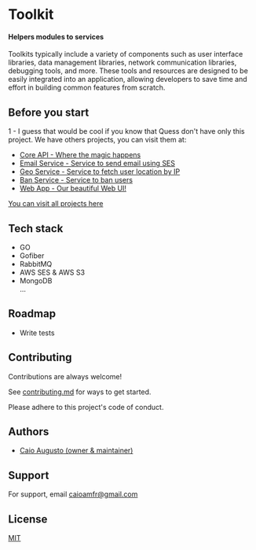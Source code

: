 # Toolkit

#### Helpers modules to services

Toolkits typically include a variety of components such as user interface libraries, data management libraries, network communication libraries, debugging tools, and more. These tools and resources are designed to be easily integrated into an application, allowing developers to save time and effort in building common features from scratch.

## Before you start

1 - I guess that would be cool if you know that Quess don't have only this project.
We have others projects, you can visit them at:

- [Core API - Where the magic happens](https://github.com/QuessApp/core-go)
- [Email Service - Service to send email using SES](https://github.com/QuessApp/email-service)
- [Geo Service - Service to fetch user location by IP](https://github.com/QuessApp/trusted-geo-service)
- [Ban Service - Service to ban users](https://github.com/QuessApp/ban-service)
- [Web App - Our beautiful Web UI!](https://github.com/QuessApp/web-app)

[You can visit all projects here](https://github.com/orgs/QuessApp/repositories)

## Tech stack

- GO
- Gofiber
- RabbitMQ
- AWS SES & AWS S3
- MongoDB <br/>
  ...

## Roadmap

- Write tests

## Contributing

Contributions are always welcome!

See [contributing.md](https://github.com/QuessApp/toolkit/blob/master/.github/CONTRIBUTING.md) for ways to get started.

Please adhere to this project's code of conduct.

## Authors

- [Caio Augusto (owner & maintainer)](https://www.github.com/caioaugustoo)

## Support

For support, email caioamfr@gmail.com

## License

[MIT](https://choosealicense.com/licenses/mit/)
